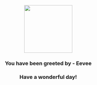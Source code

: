 <p align="center">
    <img src="https://raw.githubusercontent.com/PokeAPI/sprites/master/sprites/pokemon/133.png" width="150" height="150">
</p>
<h3 align="center">You have been greeted by - <b>Eevee</b></h3>
<h3 align="center">Have a wonderful day!</h3>
